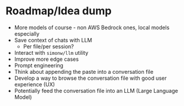 # Roadmap/Idea dump

* More models of course - non AWS Bedrock ones, local models especially
* Save context of chats with LLM
  * Per file/per session?
* Interact with `simonw/llm` utility
* Improve more edge cases
* Prompt engineering
* Think about appending the paste into a conversation file
* Develop a way to browse the conversation file with good user experience (UX)
* Potentially feed the conversation file into an LLM (Large Language Model)
